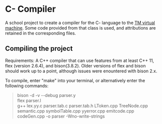 # C- Compiler
A school project to create a compiler for the C- language to the [TM virtual machine](http://www2.cs.uidaho.edu/~mdwilder/cs445/refs/tm.c). Some code provided from that class is used, and attributions are retained in the corresponding files.
## Compiling the project
Requirements: A C++ compiler that can use features from at least C++ 11, flex (version 2.6.4), and bison(3.8.2). Older versions of flex and bison should work up to a point, although issues were enountered with bison 2.x.

To compile, enter "make" into your terminal, or alternatively enter the following commands:  
>bison -d -v --debug parser.y  
>flex  parser.l  
>g++ lex.yy.c parser.tab.c parser.tab.h LToken.cpp TreeNode.cpp semantic.cpp symbolTable.cpp yyerror.cpp emitcode.cpp codeGen.cpp   -o parser -Wno-write-strings
